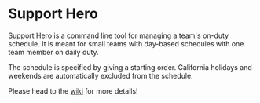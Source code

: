 Support Hero
============

Support Hero is a command line tool for managing a team's on-duty schedule. It is meant for small teams with day-based schedules with one team member on daily duty.

The schedule is specified by giving a starting order. California holidays and weekends are automatically excluded from the schedule.


Please head to the [wiki](https://github.com/venkat/SupportHero/wiki "Support Hero Wiki") for more details!

